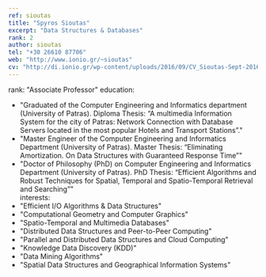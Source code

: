 ```yaml
---
ref: sioutas
title: "Spyros Sioutas"
excerpt: "Data Structures & Databases"
rank: 2
author: sioutas
tel: "+30 26610 87706"
web: "http://www.ionio.gr/~sioutas"
cv: "http://di.ionio.gr/wp-content/uploads/2016/09/CV_Sioutas-Sept-2016-GR.pdf"
---
```


rank: "Assοciate Professor"
education:
  - "Graduated of the Computer Engineering and Informatics department (University of Patras).
Diploma Thesis: “A multimedia Information System for the city of Patras: Network Connection with Database Servers located in the most popular Hotels and Transport Stations”."
  - "Master Engineer of the Computer Engineering and Informatics Department (University of Patras).
Master Thesis: “Eliminating Amortization. On Data Structures with Guaranteed Response Time”"
  - "Doctor of Philosophy (PhD) on Computer Engineering and Informatics Department (University of Patras).
PhD Thesis: “Efficient Algorithms and Robust Techniques for Spatial, Temporal and Spatio-Temporal Retrieval and Searching”"  
interests:
  - "Efficient I/O Algorithms & Data Structures"
  - "Computational Geometry and Computer Graphics"
  - "Spatio-Temporal and Multimedia Databases"
  - "Distributed Data Structures and Peer-to-Peer Computing"
  - "Parallel and Distributed Data Structures and Cloud Computing"
  - "Knowledge Data Discovery (KDD)"
  - "Data Mining Algorithms"
  - "Spatial Data Structures and Geographical Information Systems"

